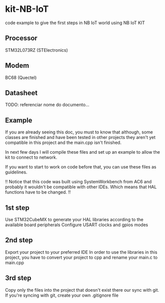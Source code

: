 # kit-NB-IoT
  code example to give the first steps in NB IoT world using NB IoT KIT

## Processor
  STM32L073RZ (STElectronics)

## Modem
  BC68 (Quectel)

## Datasheet
  TODO: referenciar nome do documento...

## Example
  If you are already seeing this doc, you must to know that although, some classes are finished and have been tested in other projects they aren't yet compatible in this project and the main.cpp isn't finished.

  In next few days I will compile these files and set up an example to allow the kit to connect to network.

  If you want to start to work on code before that, you can use these files as guidelines.

  !! Notice that this code was built using SystemWorkbench from AC6 and probably it wouldn't be compatible with other IDEs. Which means that HAL functions have to be changed. !!

## 1st step
  Use STM32CubeMX to generate your HAL libraries according to the available board peripherals
  Configure USART clocks and gpios modes

## 2nd step
  Export your project to your preferred IDE
  In order to use the libraries in this project, you have to convert your project to cpp and rename your main.c to main.cpp

## 3rd step
  Copy only the files into the project that doesn't exist there our sync with git. If you're syncing with git, create your own .gitignore file
